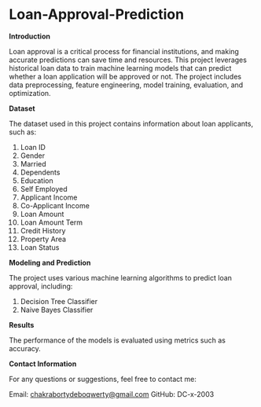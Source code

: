 # Loan-Approval-Prediction

**Introduction**

Loan approval is a critical process for financial institutions, and making accurate predictions can save time and resources. This project leverages historical loan data to train machine learning models that can predict whether a loan application will be approved or not. The project includes data preprocessing, feature engineering, model training, evaluation, and optimization.

**Dataset**

The dataset used in this project contains information about loan applicants, such as: 

1. Loan ID
2. Gender 
3. Married
4. Dependents 
5. Education 
6. Self Employed 
7. Applicant Income
8. Co-Applicant Income 
9. Loan Amount 
10. Loan Amount Term
11. Credit History 
12. Property Area
13. Loan Status

**Modeling and Prediction**

The project uses various machine learning algorithms to predict loan approval, including:

1. Decision Tree Classifier
2. Naive Bayes Classifier

**Results**

The performance of the models is evaluated using metrics such as accuracy.

**Contact Information**

For any questions or suggestions, feel free to contact me:

Email: chakrabortydeboqwerty@gmail.com
GitHub: DC-x-2003
